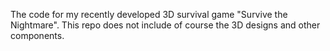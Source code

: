  The code for my recently developed 3D survival game "Survive the Nightmare". This repo does not include of course the 3D designs and other components. 
